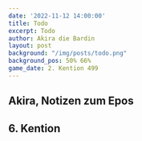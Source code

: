 ```yaml
---
date: '2022-11-12 14:00:00'
title: Todo
excerpt: Todo
author: Akira die Bardin
layout: post
background: "/img/posts/todo.png"
background_pos: 50% 66%
game_date: 2. Kention 499
---
```


<div class="rhyme">
  <blockquote>
  </blockquote>
</div>

## Akira, Notizen zum Epos

## 6. Kention
